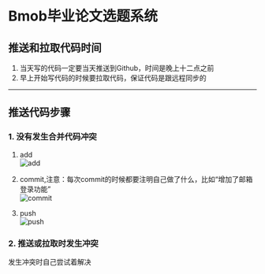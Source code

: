 # Bmob毕业论文选题系统
## 推送和拉取代码时间
1) 当天写的代码一定要当天推送到Github，时间是晚上十二点之前
2) 早上开始写代码的时候要拉取代码，保证代码是跟远程同步的
***
## 推送代码步骤
### 1. 没有发生合并代码冲突
1) add</br>
![add](https://user-images.githubusercontent.com/72325667/176986255-09262d6c-f22d-44a7-9233-1286c17628d7.png)

2) commit,注意：每次commit的时候都要注明自己做了什么，比如“增加了邮箱登录功能”</br>
![commit](https://user-images.githubusercontent.com/72325667/176986294-9104c596-2e15-4727-8a17-1cb65f512ac5.png)

3) push</br>
![push](https://user-images.githubusercontent.com/72325667/176986302-96139519-479c-45d4-bae0-1b4272cb380e.png)

### 2. 推送或拉取时发生冲突
  发生冲突时自己尝试着解决
 
 
